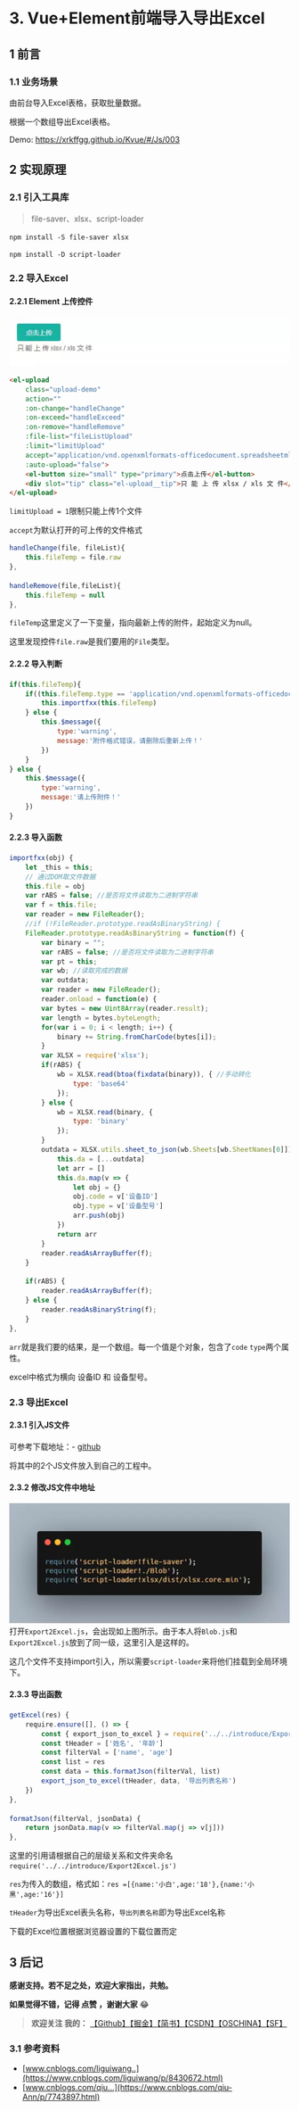 # 3. Vue+Element前端导入导出Excel
## 1 前言
### 1.1 业务场景
由前台导入Excel表格，获取批量数据。

根据一个数组导出Excel表格。

Demo: https://xrkffgg.github.io/Kvue/#/Js/003

## 2 实现原理
### 2.1 引入工具库
> file-saver、xlsx、script-loader

`npm install -S file-saver xlsx`

`npm install -D script-loader`

### 2.2 导入Excel
#### 2.2.1 Element 上传控件

![](https://github.com/xrkffgg/Kimg/blob/master/blog/03-1.png?raw=true)
```html
<el-upload
    class="upload-demo"
    action=""
    :on-change="handleChange"
    :on-exceed="handleExceed"
    :on-remove="handleRemove"
    :file-list="fileListUpload"
    :limit="limitUpload"
    accept="application/vnd.openxmlformats-officedocument.spreadsheetml.sheet,application/vnd.ms-excel"
    :auto-upload="false">
    <el-button size="small" type="primary">点击上传</el-button>
    <div slot="tip" class="el-upload__tip">只 能 上 传 xlsx / xls 文 件</div>
</el-upload>
```
`limitUpload = 1`限制只能上传1个文件

`accept`为默认打开的可上传的文件格式
```js
handleChange(file, fileList){
    this.fileTemp = file.raw
},

handleRemove(file,fileList){
    this.fileTemp = null
},
```
`fileTemp`这里定义了一下变量，指向最新上传的附件，起始定义为null。

这里发现控件`file.raw`是我们要用的`File`类型。

#### 2.2.2 导入判断

```js
if(this.fileTemp){
    if((this.fileTemp.type == 'application/vnd.openxmlformats-officedocument.spreadsheetml.sheet') || (this.fileTemp.type == 'application/vnd.ms-excel')){
        this.importfxx(this.fileTemp)
    } else {
        this.$message({
            type:'warning',
            message:'附件格式错误，请删除后重新上传！'
        })
    }
} else {
    this.$message({
        type:'warning',
        message:'请上传附件！'
    })
}
```
#### 2.2.3 导入函数

```js
importfxx(obj) {
    let _this = this;
    // 通过DOM取文件数据
    this.file = obj
    var rABS = false; //是否将文件读取为二进制字符串
    var f = this.file;
    var reader = new FileReader();
    //if (!FileReader.prototype.readAsBinaryString) {
    FileReader.prototype.readAsBinaryString = function(f) {
        var binary = "";
        var rABS = false; //是否将文件读取为二进制字符串
        var pt = this;
        var wb; //读取完成的数据
        var outdata;
        var reader = new FileReader();
        reader.onload = function(e) {
        var bytes = new Uint8Array(reader.result);
        var length = bytes.byteLength;
        for(var i = 0; i < length; i++) {
            binary += String.fromCharCode(bytes[i]);
        }
        var XLSX = require('xlsx');
        if(rABS) {
            wb = XLSX.read(btoa(fixdata(binary)), { //手动转化
                type: 'base64'
            });
        } else {
            wb = XLSX.read(binary, {
                type: 'binary'
            });
        }
        outdata = XLSX.utils.sheet_to_json(wb.Sheets[wb.SheetNames[0]]);//outdata就是你想要的东西
            this.da = [...outdata]
            let arr = []
            this.da.map(v => {
                let obj = {}
                obj.code = v['设备ID']
                obj.type = v['设备型号']
                arr.push(obj)
            })
            return arr
        }
        reader.readAsArrayBuffer(f);
    }
    
    if(rABS) {
        reader.readAsArrayBuffer(f);
    } else {
        reader.readAsBinaryString(f);
    }
},
```
`arr`就是我们要的结果，是一个数组。每一个值是个对象，包含了`code` `type`两个属性。

excel中格式为横向 设备ID 和 设备型号。

### 2.3 导出Excel
#### 2.3.1 引入JS文件
可参考下载地址：- [github](https://github.com/xrkffgg/Ktools/tree/master/JS/002.Excel)

将其中的2个JS文件放入到自己的工程中。
#### 2.3.2 修改JS文件中地址

![](https://github.com/xrkffgg/Kimg/blob/master/blog/03-2.png?raw=true)
打开`Export2Excel.js`，会出现如上图所示。由于本人将`Blob.js`和`Export2Excel.js`放到了同一级，这里引入是这样的。

这几个文件不支持import引入，所以需要`script-loader`来将他们挂载到全局环境下。
#### 2.3.3 导出函数

```js
getExcel(res) {
    require.ensure([], () => {
        const { export_json_to_excel } = require('../../introduce/Export2Excel.js')
        const tHeader = ['姓名', '年龄']
        const filterVal = ['name', 'age']
        const list = res
        const data = this.formatJson(filterVal, list)
        export_json_to_excel(tHeader, data, '导出列表名称')
    })
},

formatJson(filterVal, jsonData) {
    return jsonData.map(v => filterVal.map(j => v[j]))
},
```

这里的引用请根据自己的层级关系和文件夹命名`require('../../introduce/Export2Excel.js')`

`res`为传入的数组，格式如：`res =[{name:'小白',age:'18'},{name:'小黑',age:'16'}]`

`tHeader`为导出Excel表头名称，`导出列表名称`即为导出Excel名称

下载的Excel位置根据浏览器设置的下载位置而定



## 3 后记
**感谢支持。若不足之处，欢迎大家指出，共勉。**

**如果觉得不错，记得 点赞 ，谢谢大家** 😂
> **欢迎关注 我的：** [【Github】](https://github.com/xrkffgg/Tools)[【掘金】](https://juejin.im/user/59c369496fb9a00a4843a3e2/posts)[【简书】](https://www.jianshu.com/u/4ca4daac5890)[【CSDN】](https://blog.csdn.net/xrk_ffgg)[【OSCHINA】](https://my.oschina.net/xrkffgg)[【SF】](https://segmentfault.com/u/xrkffgg/articles)
### 3.1 参考资料
- [www.cnblogs.com/liguiwang..](https://www.cnblogs.com/liguiwang/p/8430672.html)
- [www.cnblogs.com/qiu...](https://www.cnblogs.com/qiu-Ann/p/7743897.html)